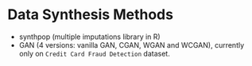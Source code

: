 # Data Synthesis Methods

- synthpop (multiple imputations library in R)
- GAN (4 versions: vanilla GAN, CGAN, WGAN and WCGAN), currently only on `Credit Card Fraud Detection` dataset.
